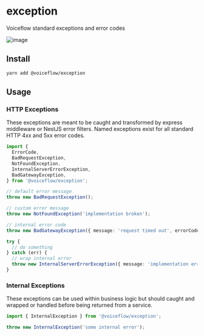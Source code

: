 # exception

Voiceflow standard exceptions and error codes

![image](https://user-images.githubusercontent.com/3784470/200739313-495941eb-dab0-4801-87ae-182f1c43ff9e.png)

## Install

```sh
yarn add @voiceflow/exception
```

## Usage

### HTTP Exceptions

These exceptions are meant to be caught and transformed by express middleware or NestJS error filters.
Named exceptions exist for all standard HTTP 4xx and 5xx error codes.

```ts
import {
  ErrorCode,
  BadRequestException,
  NotFoundException,
  InternalServerErrorException,
  BadGatewayException,
} from '@voiceflow/exception';

// default error message
throw new BadRequestException();

// custom error message
throw new NotFoundException('implementation broken');

// internal error code
throw new BadGatewayException({ message: 'request timed out', errorCode: ErrorCode.THIRD_PARTY_TIMEOUT });

try {
  // do something
} catch (err) {
  // wrap internal error
  throw new InternalServerErrorException({ message: 'implementation error', cause: err });
}
```

### Internal Exceptions

These exceptions can be used within business logic but should caught and wrapped or handled before being returned from a service.

```ts
import { InternalException } from '@voiceflow/exception';

throw new InternalException('some internal error');
```
